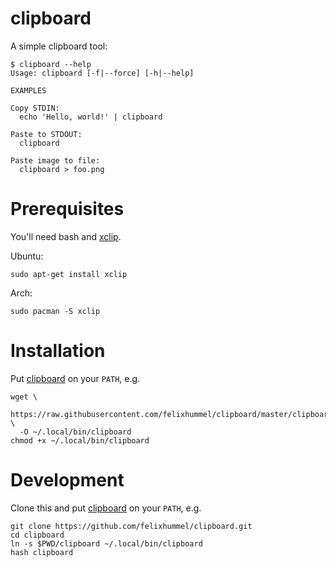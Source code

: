 # clipboard
A simple clipboard tool:
```
$ clipboard --help
Usage: clipboard [-f|--force] [-h|--help]

EXAMPLES

Copy STDIN:
  echo 'Hello, world!' | clipboard

Paste to STDOUT:
  clipboard

Paste image to file:
  clipboard > foo.png
```


# Prerequisites
You'll need bash and [xclip](https://sourceforge.net/projects/xclip/).

Ubuntu:
```
sudo apt-get install xclip
```

Arch:
```
sudo pacman -S xclip
```


# Installation
Put [clipboard](clipboard) on your `PATH`, e.g.
```
wget \
  https://raw.githubusercontent.com/felixhummel/clipboard/master/clipboard \
  -O ~/.local/bin/clipboard
chmod +x ~/.local/bin/clipboard
```


# Development
Clone this and put [clipboard](clipboard) on your `PATH`, e.g.
```
git clone https://github.com/felixhummel/clipboard.git
cd clipboard
ln -s $PWD/clipboard ~/.local/bin/clipboard
hash clipboard
```
